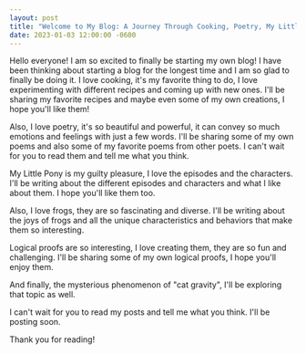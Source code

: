 ```yaml
---
layout: post
title: "Welcome to My Blog: A Journey Through Cooking, Poetry, My Little Pony, Frogs, Logical Proofs, and the Mystery of Cat Gravity"
date: 2023-01-03 12:00:00 -0600
---
```


Hello everyone! I am so excited to finally be starting my own blog! I have been thinking about starting a blog for the longest time and I am so glad to finally be doing it. I love cooking, it's my favorite thing to do, I love experimenting with different recipes and coming up with new ones. I'll be sharing my favorite recipes and maybe even some of my own creations, I hope you'll like them!

<!--preview-cutoff-->

Also, I love poetry, it's so beautiful and powerful, it can convey so much emotions and feelings with just a few words. I'll be sharing some of my own poems and also some of my favorite poems from other poets. I can't wait for you to read them and tell me what you think.

My Little Pony is my guilty pleasure, I love the episodes and the characters. I'll be writing about the different episodes and characters and what I like about them. I hope you'll like them too.

Also, I love frogs, they are so fascinating and diverse. I'll be writing about the joys of frogs and all the unique characteristics and behaviors that make them so interesting.

Logical proofs are so interesting, I love creating them, they are so fun and challenging. I'll be sharing some of my own logical proofs, I hope you'll enjoy them.

And finally, the mysterious phenomenon of "cat gravity", I'll be exploring that topic as well.

I can't wait for you to read my posts and tell me what you think. I'll be posting soon.

Thank you for reading!
